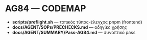 # AG84 — CODEMAP
- **scripts/preflight.sh** — τοπικός τύπος-έλεγχος pnpm (frontend)
- **docs/AGENT/SOPs/PRECHECKS.md** — οδηγίες χρήσης
- **docs/AGENT/SUMMARY/Pass-AG84.md** — συνοπτικό pass

